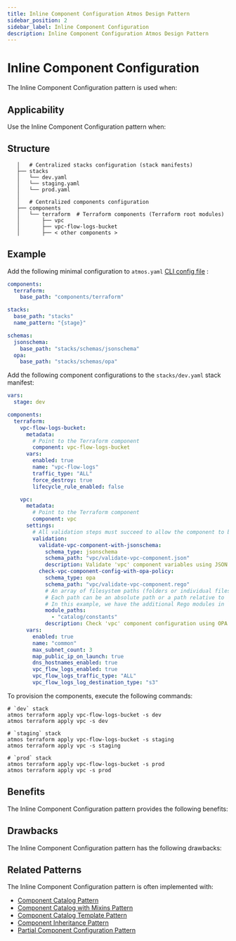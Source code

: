 ```yaml
---
title: Inline Component Configuration Atmos Design Pattern
sidebar_position: 2
sidebar_label: Inline Component Configuration
description: Inline Component Configuration Atmos Design Pattern
---
```


# Inline Component Configuration

The Inline Component Configuration pattern is used when:

## Applicability

Use the Inline Component Configuration pattern when:

## Structure

```console
   │   # Centralized stacks configuration (stack manifests)
   ├── stacks
   │   └── dev.yaml
   │   └── staging.yaml
   │   └── prod.yaml
   │  
   │   # Centralized components configuration
   ├── components
   │   └── terraform  # Terraform components (Terraform root modules)
   │       ├── vpc
   │       ├── vpc-flow-logs-bucket
   │       ├── < other components >
```

## Example

Add the following minimal configuration to `atmos.yaml` [CLI config file](/cli/configuration) :

```yaml title="atmos.yaml"
components:
  terraform:
    base_path: "components/terraform"

stacks:
  base_path: "stacks"
  name_pattern: "{stage}"

schemas:
  jsonschema:
    base_path: "stacks/schemas/jsonschema"
  opa:
    base_path: "stacks/schemas/opa"
```

Add the following component configurations to the `stacks/dev.yaml` stack manifest:

```yaml title="stacks/dev.yaml"
vars:
  stage: dev

components:
  terraform:
    vpc-flow-logs-bucket:
      metadata:
        # Point to the Terraform component
        component: vpc-flow-logs-bucket
      vars:
        enabled: true
        name: "vpc-flow-logs"
        traffic_type: "ALL"
        force_destroy: true
        lifecycle_rule_enabled: false

    vpc:
      metadata:
        # Point to the Terraform component
        component: vpc
      settings:
        # All validation steps must succeed to allow the component to be provisioned
        validation:
          validate-vpc-component-with-jsonschema:
            schema_type: jsonschema
            schema_path: "vpc/validate-vpc-component.json"
            description: Validate 'vpc' component variables using JSON Schema
          check-vpc-component-config-with-opa-policy:
            schema_type: opa
            schema_path: "vpc/validate-vpc-component.rego"
            # An array of filesystem paths (folders or individual files) to the additional modules for schema validation
            # Each path can be an absolute path or a path relative to `schemas.opa.base_path` defined in `atmos.yaml`
            # In this example, we have the additional Rego modules in `stacks/schemas/opa/catalog/constants`
            module_paths:
              - "catalog/constants"
            description: Check 'vpc' component configuration using OPA policy
      vars:
        enabled: true
        name: "common"
        max_subnet_count: 3
        map_public_ip_on_launch: true
        dns_hostnames_enabled: true
        vpc_flow_logs_enabled: true
        vpc_flow_logs_traffic_type: "ALL"
        vpc_flow_logs_log_destination_type: "s3"
```

To provision the components, execute the following commands:

```shell
# `dev` stack
atmos terraform apply vpc-flow-logs-bucket -s dev
atmos terraform apply vpc -s dev

# `staging` stack
atmos terraform apply vpc-flow-logs-bucket -s staging
atmos terraform apply vpc -s staging

# `prod` stack
atmos terraform apply vpc-flow-logs-bucket -s prod
atmos terraform apply vpc -s prod
```

## Benefits

The Inline Component Configuration pattern provides the following benefits:

## Drawbacks

The Inline Component Configuration pattern has the following drawbacks:

## Related Patterns

The Inline Component Configuration pattern is often implemented with:

- [Component Catalog Pattern](/design-patterns/component-catalog)
- [Component Catalog with Mixins Pattern](/design-patterns/component-catalog-with-mixins)
- [Component Catalog Template Pattern](/design-patterns/component-catalog-template)
- [Component Inheritance Pattern](/design-patterns/component-inheritance)
- [Partial Component Configuration Pattern](/design-patterns/partial-component-configuration)
